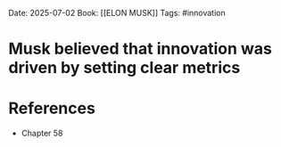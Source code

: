 Date: 2025-07-02
Book: [[ELON MUSK]]
Tags: #innovation 
# Musk believed that innovation was driven by setting clear metrics


# References
- Chapter 58